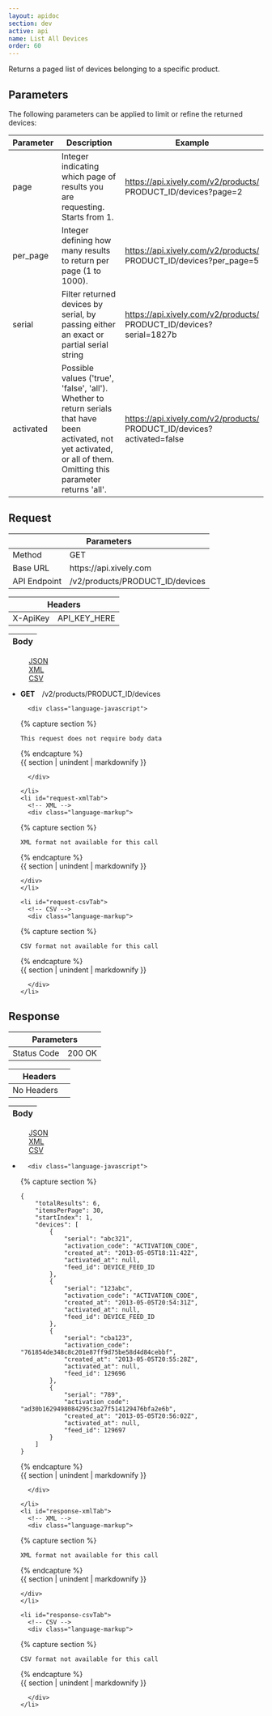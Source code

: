 ```yaml
---
layout: apidoc
section: dev
active: api
name: List All Devices
order: 60
---
```


Returns a paged list of devices belonging to a specific product.



## Parameters

The following parameters can be applied to limit or refine the returned devices:

| Parameter | Description | Example  
|-----------|-------------|---------  
| page | Integer indicating which page of results you are requesting. Starts from 1. | https://api.xively.com/v2/products/<br>PRODUCT_ID/devices?page=2  
| per_page | Integer defining how many results to return per page (1 to 1000). | https://api.xively.com/v2/products/<br>PRODUCT_ID/devices?per_page=5  
| serial | Filter returned devices by serial, by passing either an exact or partial serial string | https://api.xively.com/v2/products/<br>PRODUCT_ID/devices?serial=1827b  
| activated | Possible values ('true', 'false', 'all'). Whether to return serials that have been activated, not yet activated, or all of them. Omitting this parameter returns 'all'. | https://api.xively.com/v2/products/<br>PRODUCT_ID/devices?activated=false  


<h2>Request</h2>


<div class="code-examples">
  <table class="code-examples-table twelve">
    <thead>
      <tr>
        <th colspan="2">Parameters</th>
      </tr>
    </thead>
    <tbody>
      <tr>
        <td>Method</td>
        <td>GET</td>
      </tr>
      <tr>
        <td>Base URL</td>
        <td>https://api.xively.com</td>
      </tr>
      <tr>
        <td>API Endpoint</td>
        <td>/v2/products/PRODUCT_ID/devices</td>
      </tr>
    </tbody>
  </table> 

  <table class="code-examples-table twelve">  
    <thead>
      <tr>
        <th colspan="2">Headers</th>
      </tr>
    </thead>
    <tbody>
      <tr>
        <td>X-ApiKey</td>
        <td>API_KEY_HERE</td>
      </tr>
    </tbody>
  </table>
  
  <table class="code-examples-table twelve">
    <thead>
      <tr>
        <th colspan="2">Body</th>
      </tr>
    </thead>
  </table>  

  <!-- 
    REQUEST EXAMPLE
    notice the "response" id is replaced with "request" in the request table, this is important to maintain for styling
  -->
  <dl class="apidoc-tabs tabs">
    <dd class="active"><a href="#request-json">JSON</a></dd>
    <dd><a href="#request-xml">XML</a></dd>
    <dd><a href="#request-csv">CSV</a></dd>
  </dl>
  <ul class="apidoc-tabs-content tabs-content">
    <li class="active" id="request-jsonTab">
      <p>
        <strong style="margin-right:1em">GET</strong>/v2/products/PRODUCT_ID/devices
      </p>
      <!-- JSON -->

      <div class="language-javascript">

{% capture section %}

~~~
This request does not require body data
~~~

{% endcapture %}  
{{ section | unindent | markdownify }} 

      </div>

    </li>
    <li id="request-xmlTab">
      <!-- XML -->
      <div class="language-markup">

{% capture section %}

~~~  
XML format not available for this call
~~~

{% endcapture %}  
{{ section | unindent | markdownify }} 

    </div>
    </li>

    <li id="request-csvTab">
      <!-- CSV -->
      <div class="language-markup">

{% capture section %}

~~~  
CSV format not available for this call
~~~

{% endcapture %}  
{{ section | unindent | markdownify }} 

      </div>
    </li>
  </ul>
</div>

 

 

<h2>Response</h2>

<div class="code-examples">
  <table class="code-examples-table twelve">
    <thead>
      <tr>
        <th colspan="2">Parameters</th>
      </tr>
    </thead>
    <tbody>
      <tr>
        <td>Status Code</td>
        <td>200 OK</td>
    </tbody>
  </table> 

<table class="code-examples-table twelve">  
    <thead>
      <tr>
        <th colspan="2">Headers</th>
      </tr>
    </thead>
    <tbody>
      <tr>
        <td>No Headers</td>
        <td></td>
      </tr>
    </tbody>
  </table>
  
  <table class="code-examples-table twelve">
    <thead>
      <tr>
        <th colspan="2">Body</th>
      </tr>
    </thead>
  </table>  

  <!-- 
    RESPONSE EXAMPLE
    notice the "request" id is replaced with "response" in the response table, this is important to maintain for styling
  -->
  <dl class="apidoc-tabs tabs">
    <dd class="active"><a href="#response-json">JSON</a></dd>
    <dd><a href="#response-xml">XML</a></dd>
    <dd><a href="#response-csv">CSV</a></dd>
  </dl>
  <ul class="apidoc-tabs-content tabs-content">
    <li class="active" id="response-jsonTab">
      <!-- JSON -->

      <div class="language-javascript">

{% capture section %}

~~~
{
    "totalResults": 6,
    "itemsPerPage": 30,
    "startIndex": 1,
    "devices": [
        {
            "serial": "abc321",
            "activation_code": "ACTIVATION_CODE",
            "created_at": "2013-05-05T18:11:42Z",
            "activated_at": null,
            "feed_id": DEVICE_FEED_ID
        },
        {
            "serial": "123abc",
            "activation_code": "ACTIVATION_CODE",
            "created_at": "2013-05-05T20:54:31Z",
            "activated_at": null,
            "feed_id": DEVICE_FEED_ID
        },
        {
            "serial": "cba123",
            "activation_code": "761854de348c8c201e87ff9d75be58d4d84cebbf",
            "created_at": "2013-05-05T20:55:28Z",
            "activated_at": null,
            "feed_id": 129696
        },
        {
            "serial": "789",
            "activation_code": "ad30b1629498084295c3a27f514129476bfa2e6b",
            "created_at": "2013-05-05T20:56:02Z",
            "activated_at": null,
            "feed_id": 129697
        }
    ]
} 
~~~

{% endcapture %}  
{{ section | unindent | markdownify }} 

      </div>

    </li>
    <li id="response-xmlTab">
      <!-- XML -->
      <div class="language-markup">

{% capture section %}

~~~  
XML format not available for this call
~~~

{% endcapture %}  
{{ section | unindent | markdownify }} 

    </div>
    </li>

    <li id="response-csvTab">
      <!-- CSV -->
      <div class="language-markup">

{% capture section %}

~~~  
CSV format not available for this call
~~~

{% endcapture %}  
{{ section | unindent | markdownify }} 

      </div>
    </li>
  </ul>
</div>



